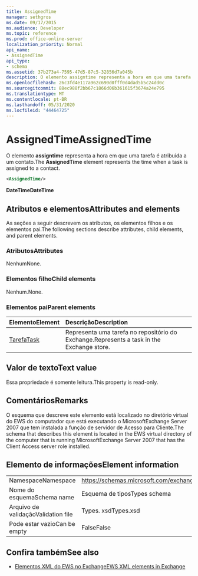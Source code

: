 ```yaml
---
title: AssignedTime
manager: sethgros
ms.date: 09/17/2015
ms.audience: Developer
ms.topic: reference
ms.prod: office-online-server
localization_priority: Normal
api_name:
- AssignedTime
api_type:
- schema
ms.assetid: 37b273a4-7595-47d5-87c5-32856d7a045b
description: O elemento assigntime representa a hora em que uma tarefa é atribuída a um contato.
ms.openlocfilehash: 26c3fd4e117a962c690d0fff0d4dad5b5c24dd0c
ms.sourcegitcommit: 88ec988f2bb67c1866d06b361615f3674a24e795
ms.translationtype: MT
ms.contentlocale: pt-BR
ms.lasthandoff: 05/31/2020
ms.locfileid: "44464725"
---
```

# <a name="assignedtime"></a><span data-ttu-id="5f7ca-103">AssignedTime</span><span class="sxs-lookup"><span data-stu-id="5f7ca-103">AssignedTime</span></span>

<span data-ttu-id="5f7ca-104">O elemento **assigntime** representa a hora em que uma tarefa é atribuída a um contato.</span><span class="sxs-lookup"><span data-stu-id="5f7ca-104">The **AssignedTime** element represents the time when a task is assigned to a contact.</span></span> 
  
```xml
<AssignedTime/>
```

 <span data-ttu-id="5f7ca-105">**DateTime**</span><span class="sxs-lookup"><span data-stu-id="5f7ca-105">**DateTime**</span></span>
## <a name="attributes-and-elements"></a><span data-ttu-id="5f7ca-106">Atributos e elementos</span><span class="sxs-lookup"><span data-stu-id="5f7ca-106">Attributes and elements</span></span>

<span data-ttu-id="5f7ca-107">As seções a seguir descrevem os atributos, os elementos filhos e os elementos pai.</span><span class="sxs-lookup"><span data-stu-id="5f7ca-107">The following sections describe attributes, child elements, and parent elements.</span></span>
  
### <a name="attributes"></a><span data-ttu-id="5f7ca-108">Atributos</span><span class="sxs-lookup"><span data-stu-id="5f7ca-108">Attributes</span></span>

<span data-ttu-id="5f7ca-109">Nenhum</span><span class="sxs-lookup"><span data-stu-id="5f7ca-109">None.</span></span>
  
### <a name="child-elements"></a><span data-ttu-id="5f7ca-110">Elementos filho</span><span class="sxs-lookup"><span data-stu-id="5f7ca-110">Child elements</span></span>

<span data-ttu-id="5f7ca-111">Nenhum.</span><span class="sxs-lookup"><span data-stu-id="5f7ca-111">None.</span></span>
  
### <a name="parent-elements"></a><span data-ttu-id="5f7ca-112">Elementos pai</span><span class="sxs-lookup"><span data-stu-id="5f7ca-112">Parent elements</span></span>

|<span data-ttu-id="5f7ca-113">**Elemento**</span><span class="sxs-lookup"><span data-stu-id="5f7ca-113">**Element**</span></span>|<span data-ttu-id="5f7ca-114">**Descrição**</span><span class="sxs-lookup"><span data-stu-id="5f7ca-114">**Description**</span></span>|
|:-----|:-----|
|[<span data-ttu-id="5f7ca-115">Tarefa</span><span class="sxs-lookup"><span data-stu-id="5f7ca-115">Task</span></span>](task.md) <br/> |<span data-ttu-id="5f7ca-116">Representa uma tarefa no repositório do Exchange.</span><span class="sxs-lookup"><span data-stu-id="5f7ca-116">Represents a task in the Exchange store.</span></span>  <br/> |
   
## <a name="text-value"></a><span data-ttu-id="5f7ca-117">Valor de texto</span><span class="sxs-lookup"><span data-stu-id="5f7ca-117">Text value</span></span>

<span data-ttu-id="5f7ca-118">Essa propriedade é somente leitura.</span><span class="sxs-lookup"><span data-stu-id="5f7ca-118">This property is read-only.</span></span>
  
## <a name="remarks"></a><span data-ttu-id="5f7ca-119">Comentários</span><span class="sxs-lookup"><span data-stu-id="5f7ca-119">Remarks</span></span>

<span data-ttu-id="5f7ca-120">O esquema que descreve este elemento está localizado no diretório virtual do EWS do computador que está executando o MicrosoftExchange Server 2007 que tem instalada a função de servidor de Acesso para Cliente.</span><span class="sxs-lookup"><span data-stu-id="5f7ca-120">The schema that describes this element is located in the EWS virtual directory of the computer that is running MicrosoftExchange Server 2007 that has the Client Access server role installed.</span></span>
  
## <a name="element-information"></a><span data-ttu-id="5f7ca-121">Elemento de informações</span><span class="sxs-lookup"><span data-stu-id="5f7ca-121">Element information</span></span>

|||
|:-----|:-----|
|<span data-ttu-id="5f7ca-122">Namespace</span><span class="sxs-lookup"><span data-stu-id="5f7ca-122">Namespace</span></span>  <br/> |https://schemas.microsoft.com/exchange/services/2006/types  <br/> |
|<span data-ttu-id="5f7ca-123">Nome do esquema</span><span class="sxs-lookup"><span data-stu-id="5f7ca-123">Schema name</span></span>  <br/> |<span data-ttu-id="5f7ca-124">Esquema de tipos</span><span class="sxs-lookup"><span data-stu-id="5f7ca-124">Types schema</span></span>  <br/> |
|<span data-ttu-id="5f7ca-125">Arquivo de validação</span><span class="sxs-lookup"><span data-stu-id="5f7ca-125">Validation file</span></span>  <br/> |<span data-ttu-id="5f7ca-126">Types. xsd</span><span class="sxs-lookup"><span data-stu-id="5f7ca-126">Types.xsd</span></span>  <br/> |
|<span data-ttu-id="5f7ca-127">Pode estar vazio</span><span class="sxs-lookup"><span data-stu-id="5f7ca-127">Can be empty</span></span>  <br/> |<span data-ttu-id="5f7ca-128">False</span><span class="sxs-lookup"><span data-stu-id="5f7ca-128">False</span></span>  <br/> |
   
## <a name="see-also"></a><span data-ttu-id="5f7ca-129">Confira também</span><span class="sxs-lookup"><span data-stu-id="5f7ca-129">See also</span></span>

- [<span data-ttu-id="5f7ca-130">Elementos XML do EWS no Exchange</span><span class="sxs-lookup"><span data-stu-id="5f7ca-130">EWS XML elements in Exchange</span></span>](ews-xml-elements-in-exchange.md)

